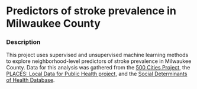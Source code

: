 # Predictors of stroke prevalence in Milwaukee County
### Description
This project uses supervised and unsupervised machine learning methods to explore neighborhood-level predictors of stroke prevalence in Milwaukee County.  Data for this analysis was gathered from the [500 Cities Project](https://www.cdc.gov/places/about/500-cities-2016-2019/index.html), the [PLACES: Local Data for Public Health project](https://www.cdc.gov/places/index.html), and the [Social Determinants of Health Database](https://www.ahrq.gov/sdoh/data-analytics/sdoh-data.html). 

